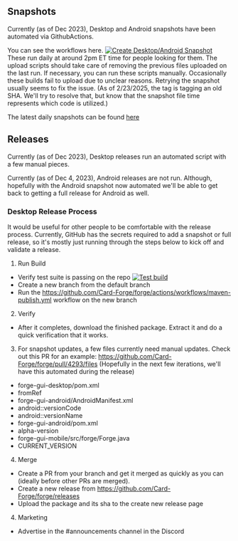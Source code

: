 ## Snapshots

Currently (as of Dec 2023), Desktop and Android snapshots have been automated via GithubActions. 

You can see the workflows here.
[![Create Desktop/Android Snapshot](https://github.com/Card-Forge/forge/actions/workflows/snapshot-both-pc-android.yml/badge.svg)](https://github.com/Card-Forge/forge/actions/workflows/snapshot-both-pc-android.yml)
These run daily at around 2pm ET time for people looking for them. The upload scripts should take care of removing the previous files uploaded on the last run. If necessary, you can run these scripts manually. Occasionally these builds fail to upload due to unclear reasons. Retrying the snapshot usually seems to fix the issue. (As of 2/23/2025, the tag is tagging an old SHA. We'll try to resolve that, but know that the snapshot file time represents which code is utilized.)

The latest daily snapshots can be found [here](https://github.com/Card-Forge/forge/releases/tag/daily-snapshots)

## Releases

Currently (as of Dec 2023), Desktop releases run an automated script with a few manual pieces. 

Currently (as of Dec 4, 2023), Android releases are not run. Although, hopefully with the Android snapshot now automated we'll be able to get back to getting a full release for Android as well. 

### Desktop Release Process

It would be useful for other people to be comfortable with the release process. Currently, GitHub has the secrets required to add a snapshot or full release, so it's mostly just running through the steps below to kick off and validate a release. 

1. Run Build
* Verify test suite is passing on the repo
[![Test build](https://github.com/Card-Forge/forge/actions/workflows/test-build.yaml/badge.svg?branch=master)](https://github.com/Card-Forge/forge/actions/workflows/test-build.yaml)
* Create a new branch from the default branch
* Run the https://github.com/Card-Forge/forge/actions/workflows/maven-publish.yml workflow on the new branch
2. Verify
* After it completes, download the finished package. Extract it and do a quick verification that it works.
3. For snapshot updates, a few files currently need manual updates. Check out this PR for an example: https://github.com/Card-Forge/forge/pull/4293/files
(Hopefully in the next few iterations, we'll have this automated during the release)
* forge-gui-desktop/pom.xml 
* fromRef
* forge-gui-android/AndroidManifest.xml
* android::versionCode
* android::versionName
* forge-gui-android/pom.xml
* alpha-version
* forge-gui-mobile/src/forge/Forge.java
* CURRENT_VERSION
4. Merge
* Create a PR from your branch and get it merged as quickly as you can (ideally before other PRs are merged). 
* Create a new release from https://github.com/Card-Forge/forge/releases
* Upload the package and its sha to the create new release page


4. Marketing
* Advertise in the #announcements channel in the Discord